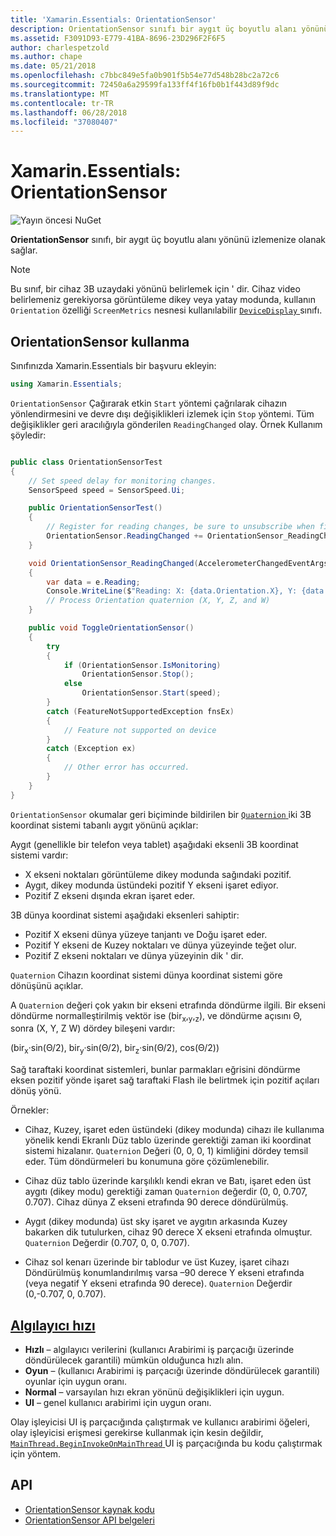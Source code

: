 ```yaml
---
title: 'Xamarin.Essentials: OrientationSensor'
description: OrientationSensor sınıfı bir aygıt üç boyutlu alanı yönünü izlemenize olanak sağlar.
ms.assetid: F3091D93-E779-41BA-8696-23D296F2F6F5
author: charlespetzold
ms.author: chape
ms.date: 05/21/2018
ms.openlocfilehash: c7bbc849e5fa0b901f5b54e77d548b28bc2a72c6
ms.sourcegitcommit: 72450a6a29599fa133ff4f16fb0b1f443d89f9dc
ms.translationtype: MT
ms.contentlocale: tr-TR
ms.lasthandoff: 06/28/2018
ms.locfileid: "37080407"
---
```

# <a name="xamarinessentials-orientationsensor"></a>Xamarin.Essentials: OrientationSensor

![Yayın öncesi NuGet](~/media/shared/pre-release.png)

**OrientationSensor** sınıfı, bir aygıt üç boyutlu alanı yönünü izlemenize olanak sağlar.

> [!NOTE]
> Bu sınıf, bir cihaz 3B uzaydaki yönünü belirlemek için ' dir. Cihaz video belirlemeniz gerekiyorsa görüntüleme dikey veya yatay modunda, kullanın `Orientation` özelliği `ScreenMetrics` nesnesi kullanılabilir [ `DeviceDisplay` ](device-display.md) sınıfı.

## <a name="using-orientationsensor"></a>OrientationSensor kullanma

Sınıfınızda Xamarin.Essentials bir başvuru ekleyin:

```csharp
using Xamarin.Essentials;
```

`OrientationSensor` Çağırarak etkin `Start` yöntemi çağrılarak cihazın yönlendirmesini ve devre dışı değişiklikleri izlemek için `Stop` yöntemi. Tüm değişiklikler geri aracılığıyla gönderilen `ReadingChanged` olay. Örnek Kullanım şöyledir:

```csharp

public class OrientationSensorTest
{
    // Set speed delay for monitoring changes.
    SensorSpeed speed = SensorSpeed.Ui;

    public OrientationSensorTest()
    {
        // Register for reading changes, be sure to unsubscribe when finished
        OrientationSensor.ReadingChanged += OrientationSensor_ReadingChanged;
    }

    void OrientationSensor_ReadingChanged(AccelerometerChangedEventArgs e)
    {
        var data = e.Reading;
        Console.WriteLine($"Reading: X: {data.Orientation.X}, Y: {data.Orientation.Y}, Z: {data.Orientation.Z}, W: {data.Orientation.W}");
        // Process Orientation quaternion (X, Y, Z, and W)
    }

    public void ToggleOrientationSensor()
    {
        try
        {
            if (OrientationSensor.IsMonitoring)
                OrientationSensor.Stop();
            else
                OrientationSensor.Start(speed);
        }
        catch (FeatureNotSupportedException fnsEx)
        {
            // Feature not supported on device
        }
        catch (Exception ex)
        {
            // Other error has occurred.
        }
    }
}
```

`OrientationSensor` okumalar geri biçiminde bildirilen bir [ `Quaternion` ](xref:System.Numerics.Quaternion) iki 3B koordinat sistemi tabanlı aygıt yönünü açıklar:

Aygıt (genellikle bir telefon veya tablet) aşağıdaki eksenli 3B koordinat sistemi vardır:

- X ekseni noktaları görüntüleme dikey modunda sağındaki pozitif.
- Aygıt, dikey modunda üstündeki pozitif Y ekseni işaret ediyor.
- Pozitif Z ekseni dışında ekran işaret eder.

3B dünya koordinat sistemi aşağıdaki eksenleri sahiptir:

- Pozitif X ekseni dünya yüzeye tanjantı ve Doğu işaret eder.
- Pozitif Y ekseni de Kuzey noktaları ve dünya yüzeyinde teğet olur.
- Pozitif Z ekseni noktaları ve dünya yüzeyinin dik ' dir.

`Quaternion` Cihazın koordinat sistemi dünya koordinat sistemi göre dönüşünü açıklar.

A `Quaternion` değeri çok yakın bir ekseni etrafında döndürme ilgili. Bir ekseni döndürme normalleştirilmiş vektör ise (bir<sub>x</sub>,<sub>y</sub>,<sub>z</sub>), ve döndürme açısını Θ, sonra (X, Y, Z W) dördey bileşeni vardır:

(bir<sub>x</sub>·sin(Θ/2), bir<sub>y</sub>·sin(Θ/2), bir<sub>z</sub>·sin(Θ/2), cos(Θ/2))

Sağ taraftaki koordinat sistemleri, bunlar parmakları eğrisini döndürme eksen pozitif yönde işaret sağ taraftaki Flash ile belirtmek için pozitif açıları dönüş yönü.

Örnekler:

* Cihaz, Kuzey, işaret eden üstündeki (dikey modunda) cihazı ile kullanıma yönelik kendi Ekranlı Düz tablo üzerinde gerektiği zaman iki koordinat sistemi hizalanır. `Quaternion` Değeri (0, 0, 0, 1) kimliğini dördey temsil eder. Tüm döndürmeleri bu konumuna göre çözümlenebilir.

* Cihaz düz tablo üzerinde karşılıklı kendi ekran ve Batı, işaret eden üst aygıtı (dikey modu) gerektiği zaman `Quaternion` değerdir (0, 0, 0.707, 0.707). Cihaz dünya Z ekseni etrafında 90 derece döndürülmüş.

* Aygıt (dikey modunda) üst sky işaret ve aygıtın arkasında Kuzey bakarken dik tutulurken, cihaz 90 derece X ekseni etrafında olmuştur. `Quaternion` Değerdir (0.707, 0, 0, 0.707).

* Cihaz sol kenarı üzerinde bir tablodur ve üst Kuzey, işaret cihazı Döndürülmüş konumlandırılmış varsa &ndash;90 derece Y ekseni etrafında (veya negatif Y ekseni etrafında 90 derece). `Quaternion` Değerdir (0,-0.707, 0, 0.707).

## <a name="sensor-speedxrefxamarinessentialssensorspeed"></a>[Algılayıcı hızı](xref:Xamarin.Essentials.SensorSpeed)

- **Hızlı** – algılayıcı verilerini (kullanıcı Arabirimi iş parçacığı üzerinde döndürülecek garantili) mümkün olduğunca hızlı alın.
- **Oyun** – (kullanıcı Arabirimi iş parçacığı üzerinde döndürülecek garantili) oyunlar için uygun oranı.
- **Normal** – varsayılan hızı ekran yönünü değişiklikleri için uygun.
- **UI** – genel kullanıcı arabirimi için uygun oranı.

Olay işleyicisi UI iş parçacığında çalıştırmak ve kullanıcı arabirimi öğeleri, olay işleyicisi erişmesi gerekirse kullanmak için kesin değildir, [ `MainThread.BeginInvokeOnMainThread` ](main-thread.md) UI iş parçacığında bu kodu çalıştırmak için yöntem.

## <a name="api"></a>API

- [OrientationSensor kaynak kodu](https://github.com/xamarin/Essentials/tree/master/Xamarin.Essentials/OrientationSensor)
- [OrientationSensor API belgeleri](xref:Xamarin.Essentials.OrientationSensor)
